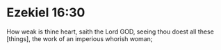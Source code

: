 # Ezekiel 16:30

How weak is thine heart, saith the Lord GOD, seeing thou doest all these [things], the work of an imperious whorish woman;